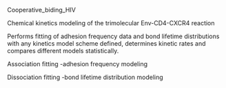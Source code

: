 Cooperative_biding_HIV

Chemical kinetics modeling of the trimolecular Env-CD4-CXCR4 reaction

Performs fitting of adhesion frequency data and bond lifetime distributions with any kinetics model scheme defined, determines kinetic rates and compares different models statistically.

Association fitting
-adhesion frequency modeling

Dissociation fitting
-bond lifetime distribution modeling

